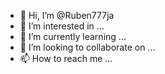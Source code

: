 - 👋 Hi, I’m @Ruben777ja
- 👀 I’m interested in ...
- 🌱 I’m currently learning ...
- 💞️ I’m looking to collaborate on ...
- 📫 How to reach me ...

<!---
Ruben777ja/Ruben777ja is a ✨ special ✨ repository because its `README.md` (this file) appears on your GitHub profile.
You can click the Preview link to take a look at your changes.
--->
